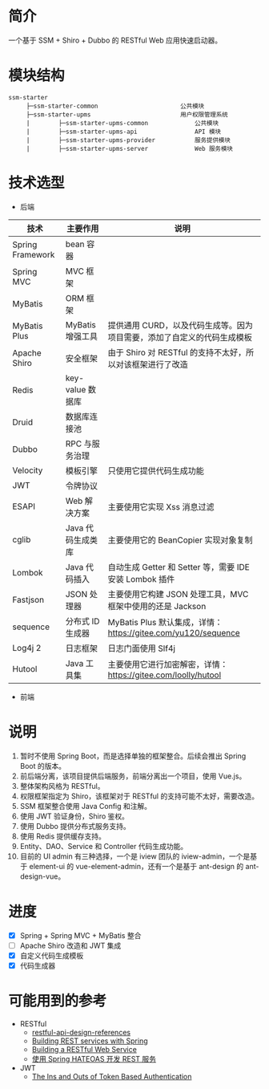 # 简介
一个基于 SSM + Shiro + Dubbo 的 RESTful Web 应用快速启动器。  

# 模块结构
```
ssm-starter
     ├─ssm-starter-common                       公共模块
     ├─ssm-starter-upms                         用户权限管理系统
     |        ├─ssm-starter-upms-common             公共模块
     |        ├─ssm-starter-upms-api                API 模块
     |        ├─ssm-starter-upms-provider           服务提供模块
     |        ├─ssm-starter-upms-server             Web 服务模块
```

# 技术选型
- 后端
  
| 技术 | 主要作用 | 说明 |
| ------------ | ------------ | ------------ |
| Spring Framework | bean 容器 | |
| Spring MVC | MVC 框架 | |
| MyBatis | ORM 框架 | |
| MyBatis Plus | MyBatis 增强工具 | 提供通用 CURD，以及代码生成等。因为项目需要，添加了自定义的代码生成模板 |
| Apache Shiro | 安全框架 | 由于 Shiro 对 RESTful 的支持不太好，所以对该框架进行了改造 |
| Redis | key-value 数据库 | |
| Druid | 数据库连接池 | |
| Dubbo | RPC 与服务治理 | |
| Velocity | 模板引擎 | 只使用它提供代码生成功能 |
| JWT | 令牌协议 | |
| ESAPI | Web 解决方案 | 主要使用它实现 Xss 消息过滤 |
| cglib | Java 代码生成类库 | 主要使用它的 BeanCopier 实现对象复制 |
| Lombok | Java 代码插入 | 自动生成 Getter 和 Setter 等，需要 IDE 安装 Lombok 插件 |
| Fastjson | JSON 处理器 | 主要使用它构建 JSON 处理工具，MVC 框架中使用的还是 Jackson |
| sequence | 分布式 ID 生成器 | MyBatis Plus 默认集成，详情： <https://gitee.com/yu120/sequence> |
| Log4j 2 | 日志框架 | 日志门面使用 Slf4j |
| Hutool | Java 工具集 | 主要使用它进行加密解密，详情：<https://gitee.com/loolly/hutool> |

- 前端

# 说明
1. 暂时不使用 Spring Boot，而是选择单独的框架整合。后续会推出 Spring Boot 的版本。  
2. 前后端分离，该项目提供后端服务，前端分离出一个项目，使用 Vue.js。  
3. 整体架构风格为 RESTful。  
4. 权限框架指定为 Shiro，该框架对于 RESTful 的支持可能不太好，需要改造。  
5. SSM 框架整合使用 Java Config 和注解。  
6. 使用 JWT 验证身份，Shiro 鉴权。  
7. 使用 Dubbo 提供分布式服务支持。  
8. 使用 Redis 提供缓存支持。  
9. Entity、DAO、Service 和 Controller 代码生成功能。  
11. 目前的 UI admin 有三种选择，一个是 iview 团队的 iview-admin，一个是基于 element-ui 的 vue-element-admin，还有一个是基于 ant-design 的 ant-design-vue。  

# 进度
- [x] Spring + Spring MVC + MyBatis 整合  
- [ ] Apache Shiro 改造和 JWT 集成  
- [x] 自定义代码生成模板  
- [x] 代码生成器  

# 可能用到的参考
- RESTful
    - [restful-api-design-references](https://github.com/aisuhua/restful-api-design-references)
    - [Building REST services with Spring](https://spring.io/guides/tutorials/bookmarks/)
    - [Building a RESTful Web Service](https://spring.io/guides/gs/rest-service/)
    - [使用 Spring HATEOAS 开发 REST 服务](https://www.ibm.com/developerworks/cn/java/j-lo-SpringHATEOAS/index.html?ca=drs-&utm_source=tuicool&utm_medium=referral)
- JWT
    - [The Ins and Outs of Token Based Authentication](https://scotch.io/tutorials/the-ins-and-outs-of-token-based-authentication)